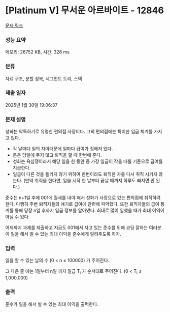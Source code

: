 # [Platinum V] 무서운 아르바이트 - 12846 

[문제 링크](https://www.acmicpc.net/problem/12846) 

### 성능 요약

메모리: 26752 KB, 시간: 328 ms

### 분류

자료 구조, 분할 정복, 세그먼트 트리, 스택

### 제출 일자

2025년 1월 30일 19:06:37

### 문제 설명

<p>성화는 악독하기로 유명한 편의점 사장이다. 그의 편의점에는 특이한 임금 체계를 가지고 있다.</p>

<ul>
	<li>각 날마다 일의 차이때문에 일마다 급여가 정해져 있다.</li>
	<li>돈은 당일에 주지 않고 퇴직을 할 때 한번에 준다.</li>
	<li>성화는 욕심쟁이라서 해당 일을 한 동안 중 가장 일급이 작을 때를 기준으로 급여를 지급한다.</li>
	<li>일급이 다른 것을 들키지 않기 위하여 한번이라도 퇴직한 자를 다시 취직 시키지 않는다. (만약 취직을 한다면, 일을 시작 한 날부터 끝날 때까지 하루도 빠지면 안 된다.)</li>
</ul>

<p>준수는 n+1일 후에 001에 월세를 내야 해서 성화가 사장으로 있는 편의점에 취직하려 한다. 다행히 주변 퇴직자들의 얘기로 급여에 관련해 파악했다. 또한 퇴직자들의 급여 통계를 통해 당장 n일 후까지 일급 정보를 알아냈다. 최대로 많이 일했을 때가 최대 이익이 아닐 수 있다.</p>

<p>어제까지 과제를 제출하고 지금도 001에서 자고 있는 준수를 위해 코딩 잘하는 여러분이 일을 해서 벌 수 있는 최대 이익을 준수에게 알려주도록 하자.</p>

### 입력 

 <p>일을 할 수 있는 날의 수 (0 < n ≤ 100000) 가 주어진다.</p>

<p>그 다음 줄 에는 1일부터 n일 까지 일급 T<sub>i</sub> 가 순서대로 주어진다. (0 < T<sub>i</sub> ≤ 1,000,000)</p>

### 출력 

 <p>준수가 일을 해서 벌 수 있는 최대 이익을 출력한다.</p>


